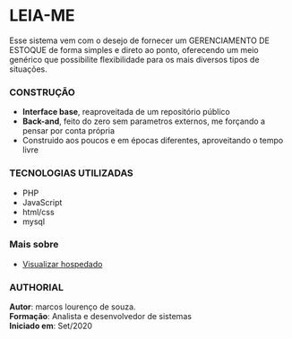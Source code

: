 # LEIA-ME

Esse sistema vem com o desejo de fornecer um GERENCIAMENTO DE ESTOQUE de forma simples e direto ao ponto, oferecendo um meio genérico que possibilite flexibilidade para os mais diversos tipos de situações. 

### CONSTRUÇÃO ###

- **Interface base**, reaproveitada de um repositório público
- **Back-and**, feito do zero sem parametros externos, me forçando a pensar por conta própria
- Construido aos poucos e em épocas diferentes, aproveitando o tempo livre

### TECNOLOGIAS UTILIZADAS
* PHP
* JavaScript
* html/css
* mysql

### Mais sobre ###
* [Visualizar hospedado](http://estoque.lourencoautopecas.com.br/paginas/login.php)

### AUTHORIAL
**Autor**: marcos lourenço de souza.  
**Formação**: Analista e desenvolvedor de sistemas  
**Iniciado em**: Set/2020